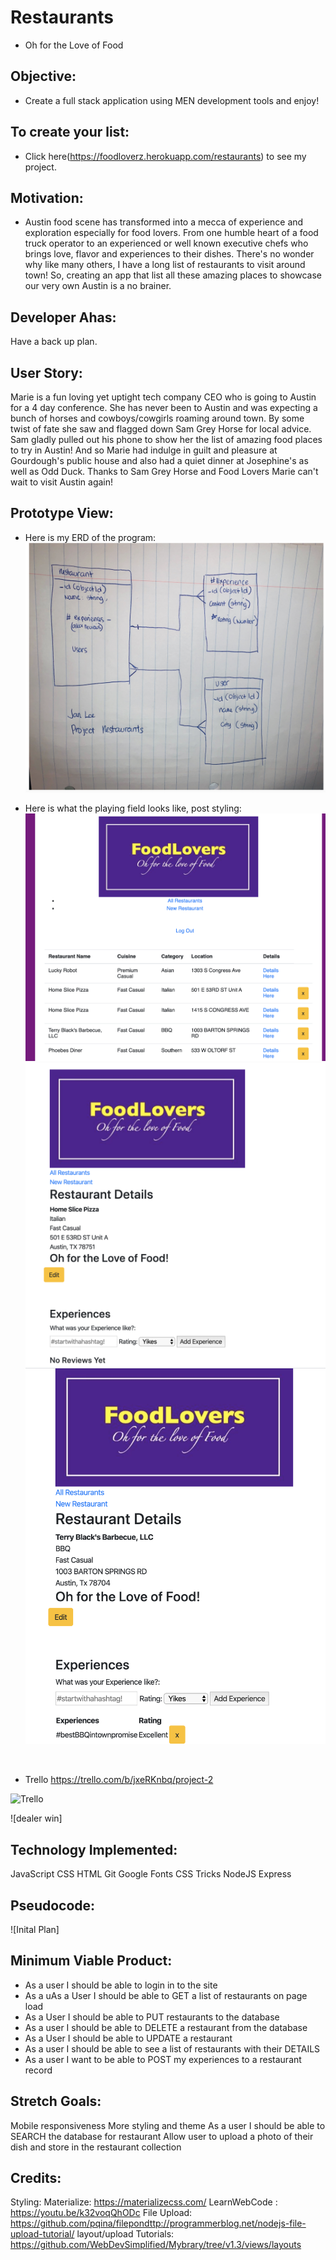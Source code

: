 
# Restaurants
- Oh for the Love of Food

## Objective:
  - Create a  full stack application using MEN development tools and enjoy!

## To create your list:
- Click here(https://foodloverz.herokuapp.com/restaurants) to see my project.

## Motivation:
- Austin food scene has transformed into a mecca of experience and exploration especially for food lovers. From one humble heart of a food truck operator to an experienced or well known executive chefs who brings love, flavor and experiences to their dishes. There's no wonder why like many others, I have a long list of restaurants to visit around town! So, creating an app that list all these amazing places to showcase our very own Austin is a no brainer.

## Developer Ahas:
Have a back up plan.

## User Story:
Marie is a fun loving yet uptight tech company CEO who is going to Austin for a 4 day conference. She has never been to Austin and was expecting a bunch of horses and cowboys/cowgirls roaming around town. 
By some twist of fate she saw and flagged down Sam Grey Horse for local advice. Sam gladly pulled out his phone to show her the list of amazing food places to try in Austin! And so Marie had indulge in guilt and pleasure at Gourdough's public house and also had a quiet dinner at Josephine's as well as Odd Duck. Thanks to Sam Grey Horse and Food Lovers Marie can't wait to visit Austin again!


## Prototype View:
- Here is my ERD of the program:
![Initial](https://github.com/jlee8020/restaurants/blob/master/Screen%20Shot%202020-03-06%20at%204.18.08%20AM.png)


- Here is what the playing field looks like, post styling:
![index](https://github.com/jlee8020/restaurants/blob/master/Screen%20Shot%202020-03-08%20at%2011.13.21%20PM.png)<br/>
![no experiences](https://github.com/jlee8020/restaurants/blob/master/Screen%20Shot%202020-03-08%20at%2011.14.00%20PM.png)<br/>
![experiences](https://github.com/jlee8020/restaurants/blob/master/Screen%20Shot%202020-03-08%20at%2011.14.20%20PM.png)
<br/>

- Trello
https://trello.com/b/jxeRKnbq/project-2

![Trello](https://trello.com/b/jxeRKnbq/project-2)


![dealer win]


## Technology Implemented:
JavaScript
CSS
HTML
Git
Google Fonts
CSS Tricks
NodeJS
Express


## Pseudocode:
![Inital Plan]

## Minimum Viable Product:

- As a user I should be able to login in to the site
- As a uAs a User I should be able to GET a list of restaurants on page load
- As a User I should be able to PUT restaurants to the database
- As a user I should be able to DELETE a restaurant from the database
- As a User I should be able to UPDATE a restaurant
- As a user I should be able to see a list of restaurants with their DETAILS
- As a user I want to be able to POST my experiences to a restaurant record



## Stretch Goals:
Mobile responsiveness
More styling and theme
As a user I should be able to SEARCH the database for restaurant
Allow user to upload a photo of their dish and store in the restaurant collection


## Credits:
Styling:
Materialize: https://materializecss.com/
LearnWebCode : https://youtu.be/k32voqQhODc
File Upload: https://github.com/pqina/filepondttp://programmerblog.net/nodejs-file-upload-tutorial/
layout/upload
Tutorials:
https://github.com/WebDevSimplified/Mybrary/tree/v1.3/views/layouts


